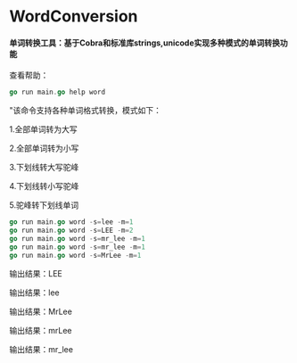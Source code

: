 # WordConversion

#### 单词转换工具：基于Cobra和标准库strings,unicode实现多种模式的单词转换功能

查看帮助：

```go
go run main.go help word
```



"该命令支持各种单词格式转换，模式如下：

1.全部单词转为大写

2.全部单词转为小写

3.下划线转大写驼峰

4.下划线转小写驼峰

5.驼峰转下划线单词

```go
go run main.go word -s=lee -m=1
go run main.go word -s=LEE -m=2
go run main.go word -s=mr_lee -m=1
go run main.go word -s=mr_lee -m=1
go run main.go word -s=MrLee -m=1

```

输出结果：LEE

输出结果：lee

输出结果：MrLee

输出结果：mrLee

输出结果：mr_lee


